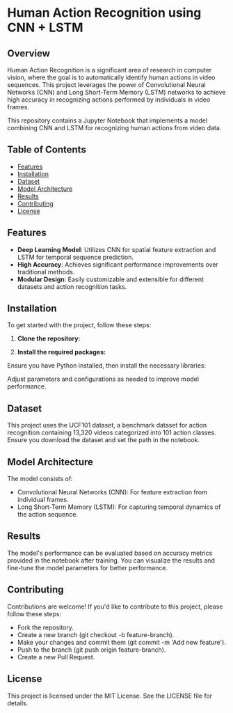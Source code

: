 # Human Action Recognition using CNN + LSTM

## Overview

Human Action Recognition is a significant area of research in computer vision, where the goal is to automatically identify human actions in video sequences. This project leverages the power of Convolutional Neural Networks (CNN) and Long Short-Term Memory (LSTM) networks to achieve high accuracy in recognizing actions performed by individuals in video frames.

This repository contains a Jupyter Notebook that implements a model combining CNN and LSTM for recognizing human actions from video data.

## Table of Contents

- [Features](#features)
- [Installation](#installation)
- [Dataset](#dataset)
- [Model Architecture](#model-architecture)
- [Results](#results)
- [Contributing](#contributing)
- [License](#license)

## Features

- **Deep Learning Model**: Utilizes CNN for spatial feature extraction and LSTM for temporal sequence prediction.
- **High Accuracy**: Achieves significant performance improvements over traditional methods.
- **Modular Design**: Easily customizable and extensible for different datasets and action recognition tasks.

## Installation

To get started with the project, follow these steps:

1. **Clone the repository:**

2. **Install the required packages:**

Ensure you have Python installed, then install the necessary libraries:

Adjust parameters and configurations as needed to improve model performance.

## Dataset
This project uses the UCF101 dataset, a benchmark dataset for action recognition containing 13,320 videos categorized into 101 action classes. Ensure you download the dataset and set the path in the notebook.

## Model Architecture
The model consists of:

- Convolutional Neural Networks (CNN): For feature extraction from individual frames.
- Long Short-Term Memory (LSTM): For capturing temporal dynamics of the action sequence.

## Results
The model's performance can be evaluated based on accuracy metrics provided in the notebook after training. You can visualize the results and fine-tune the model parameters for better performance.

## Contributing
Contributions are welcome! If you'd like to contribute to this project, please follow these steps:

- Fork the repository.
- Create a new branch (git checkout -b feature-branch).
- Make your changes and commit them (git commit -m 'Add new feature').
- Push to the branch (git push origin feature-branch).
- Create a new Pull Request.

## License
This project is licensed under the MIT License. See the LICENSE file for details.




